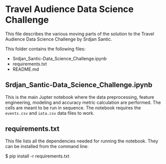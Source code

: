Travel Audience Data Science Challenge
======================================

This file describes the various moving parts of the solution to the Travel
Audience Data Science Challenge by Srdjan Santic.

This folder contains the following files:

* Srdjan_Santic-Data_Science_Challenge.ipynb
* requirements.txt
* README.md


Srdjan_Santic-Data_Science_Challenge.ipynb
------------------------------------------

This is the main Jupter notebook where the data preprocessing, feature engineering,
modeling and accuracy metric calculation are performed. The cells are meant to be run
in sequence. The notebook requires the `events.csv` and `iata.csv` data files to work.


requirements.txt
----------------

This file lists all the dependencies needed for running the notebook. They can be installed
from the command line:

$ pip install -r requirements.txt

